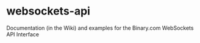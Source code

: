 # websockets-api
Documentation (in the Wiki) and examples for the Binary.com WebSockets API Interface
